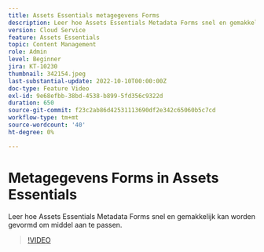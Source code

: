 ```yaml
---
title: Assets Essentials metagegevens Forms
description: Leer hoe Assets Essentials Metadata Forms snel en gemakkelijk kan worden gevormd om activa meta-gegevens aan te passen.
version: Cloud Service
feature: Assets Essentials
topic: Content Management
role: Admin
level: Beginner
jira: KT-10230
thumbnail: 342154.jpeg
last-substantial-update: 2022-10-10T00:00:00Z
doc-type: Feature Video
exl-id: 9e68efbb-38bd-4538-b899-5fd356c9322d
duration: 650
source-git-commit: f23c2ab86d42531113690df2e342c65060b5c7cd
workflow-type: tm+mt
source-wordcount: '40'
ht-degree: 0%

---
```


# Metagegevens Forms in Assets Essentials

Leer hoe Assets Essentials Metadata Forms snel en gemakkelijk kan worden gevormd om middel aan te passen.

>[!VIDEO](https://video.tv.adobe.com/v/342154?quality=12&learn=on)
